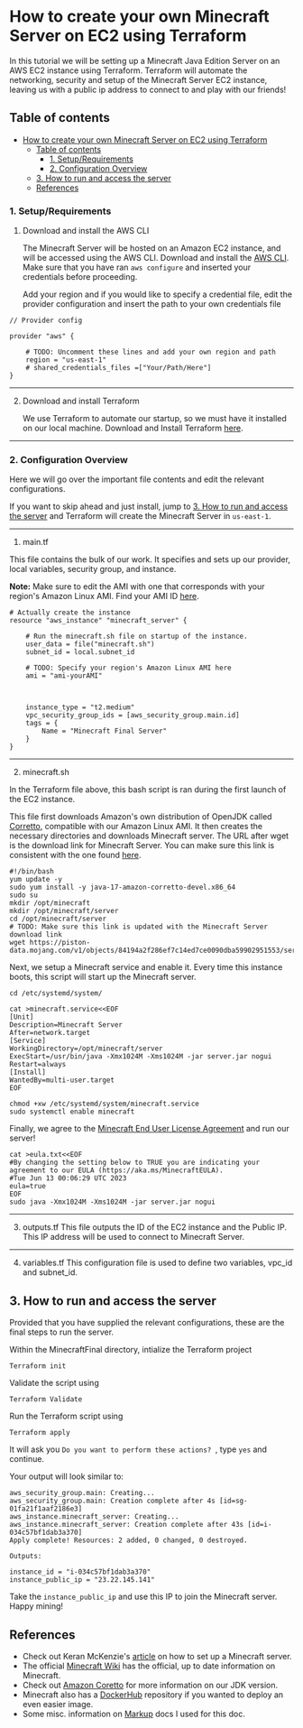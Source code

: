 # How to create your own Minecraft Server on EC2 using Terraform

In this tutorial we will be setting up a Minecraft Java Edition Server on an AWS EC2 instance using Terraform. Terraform will automate the networking, security and setup of the Minecraft Server EC2 instance, leaving us with a public ip address to connect to and play with our friends!

## Table of contents
- [How to create your own Minecraft Server on EC2 using Terraform](#how-to-create-your-own-minecraft-server-on-ec2-using-terraform)
  - [Table of contents](#table-of-contents)
    - [1. Setup/Requirements](#1-setuprequirements)
    - [2. Configuration Overview](#2-configuration-overview)
  - [3. How to run and access the server](#3-how-to-run-and-access-the-server)
  - [References](#references)
  

### 1. Setup/Requirements


1. Download and install the AWS CLI

	The Minecraft Server will be hosted on an Amazon EC2 instance, and will be accessed using the AWS CLI. Download and install the [AWS CLI](https://docs.aws.amazon.com/cli/). Make sure that you have ran `aws configure` and inserted your credentials before proceeding.

	Add your region and if you would like to specify a credential file, edit the provider configuration and insert the path to your own credentials file

```
// Provider config

provider "aws" {

    # TODO: Uncomment these lines and add your own region and path
    region = "us-east-1"
    # shared_credentials_files =["Your/Path/Here"]
}
```

---

2. Download and install Terraform

	We use Terraform to automate our startup, so we must have it installed on our local machine.
	Download and Install Terraform [here](https://developer.hashicorp.com/terraform/downloads).

  ---
  

### 2. Configuration Overview

Here we will go over the important file contents and edit the relevant configurations.

If you want to skip ahead and just install, jump to [3. How to run and access the server](#3-how-to-run-and-access-the-server) and Terraform will create the Minecraft Server in ```us-east-1```.

---

  

1. main.tf

This file contains the bulk of our work. It specifies and sets up our provider, local variables, security group, and instance.
  
**Note:** Make sure to edit the AMI with one that corresponds with your region's Amazon Linux AMI. Find your AMI ID [here](https://docs.aws.amazon.com/AWSEC2/latest/UserGuide/finding-an-ami.html).

```
# Actually create the instance
resource "aws_instance" "minecraft_server" {

	# Run the minecraft.sh file on startup of the instance.
	user_data = file("minecraft.sh")
	subnet_id = local.subnet_id

	# TODO: Specify your region's Amazon Linux AMI here
	ami = "ami-yourAMI"

  

	instance_type = "t2.medium"
	vpc_security_group_ids = [aws_security_group.main.id]
	tags = {
		Name = "Minecraft Final Server"
	}
}
```

---

2. minecraft.sh

In the Terraform file above, this bash script is ran during the first launch of the EC2 instance.

This file first downloads Amazon's own distribution of OpenJDK called [Corretto](ttps://aws.amazon.com/corretto/?), compatible with our Amazon Linux AMI. It then creates the necessary directories and downloads Minecraft server. The URL after wget is the download link for Minecraft Server. You can make sure this link is consistent with the one found [here](https://www.minecraft.net/en-us/download/server).

```
#!/bin/bash
yum update -y
sudo yum install -y java-17-amazon-corretto-devel.x86_64
sudo su
mkdir /opt/minecraft
mkdir /opt/minecraft/server
cd /opt/minecraft/server
# TODO: Make sure this link is updated with the Minecraft Server download link
wget https://piston-data.mojang.com/v1/objects/84194a2f286ef7c14ed7ce0090dba59902951553/server.jar
```

Next, we setup a Minecraft service and enable it. Every time this instance boots, this script will start up the Minecraft server.

```
cd /etc/systemd/system/

cat >minecraft.service<<EOF
[Unit]
Description=Minecraft Server
After=network.target
[Service]
WorkingDirectory=/opt/minecraft/server
ExecStart=/usr/bin/java -Xmx1024M -Xms1024M -jar server.jar nogui
Restart=always
[Install]
WantedBy=multi-user.target
EOF
  
chmod +xw /etc/systemd/system/minecraft.service
sudo systemctl enable minecraft
```

  

Finally, we agree to the [Minecraft End User License Agreement](https://aka.ms/MinecraftEULA) and run our server!

```
cat >eula.txt<<EOF
#By changing the setting below to TRUE you are indicating your agreement to our EULA (https://aka.ms/MinecraftEULA).
#Tue Jun 13 00:06:29 UTC 2023
eula=true
EOF
sudo java -Xmx1024M -Xms1024M -jar server.jar nogui
```

---

3. outputs.tf
This file outputs the ID of the EC2 instance and the Public IP. This IP address will be used to connect to Minecraft Server.

---

4. variables.tf
This configuration file is used to define two variables, vpc_id and subnet_id.

  

## 3. How to run and access the server

Provided that you have supplied the relevant configurations, these are the final steps to run the server.

  

Within the MinecraftFinal directory, intialize the Terraform project

```
Terraform init
```

Validate the script using

```
Terraform Validate
```

Run the Terraform script using

```
Terraform apply
```

It will ask you ```Do you want to perform these actions? ```, type ```yes``` and continue.

Your output will look similar to:

```
aws_security_group.main: Creating...
aws_security_group.main: Creation complete after 4s [id=sg-01fa21f1aaf2186e3]
aws_instance.minecraft_server: Creating...
aws_instance.minecraft_server: Creation complete after 43s [id=i-034c57bf1dab3a370]
Apply complete! Resources: 2 added, 0 changed, 0 destroyed.

Outputs:

instance_id = "i-034c57bf1dab3a370"
instance_public_ip = "23.22.145.141"
```

Take the ```instance_public_ip``` and use this IP to join the Minecraft server. Happy mining!

## References

- Check out Keran McKenzie's [article](https://www.linkedin.com/pulse/setup-minecraft-server-java-edition-aws-ec2-keran-mckenzie) on how to set up a Minecraft server.
- The official [Minecraft Wiki](https://minecraft.fandom.com/wiki/Minecraft_Wiki) has the official, up to date information on Minecraft.
- Check out [Amazon Coretto](https://aws.amazon.com/corretto/?filtered-posts.sort-by=item.additionalFields.createdDate&filtered-posts.sort-order=desc) for more information on our JDK version.
- Minecraft also has a [DockerHub](https://hub.docker.com/r/itzg/minecraft-server/) repository if you wanted to deploy an even easier image.
- Some misc. information on [Markup](https://www.markdownguide.org/basic-syntax/#horizontal-rules) docs I used for this doc.